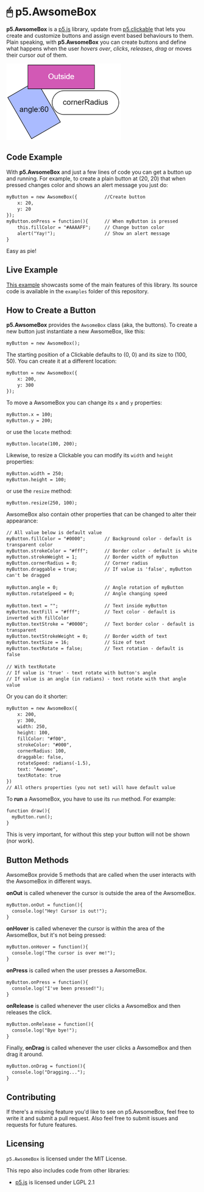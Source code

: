 # 🖱 p5.AwsomeBox
**p5.AwsomeBox** is a [p5.js](http://p5js.org) library, update from [p5.clickable](https://github.com/Lartu/p5.clickable) that lets you create and customize buttons and assign event based behaviours to them. Plain speaking, with **p5.AwsomeBox** you can create buttons and define what happens when the user *hovers over*, *clicks*, *releases*, *drag* or moves their cursor *out* of them.

![image](https://github.com/HoangTran0410/p5.AwsomeBox/raw/master/images/Screenshot_1.png)

## Code Example
With **p5.AwsomeBox** and just a few lines of code you can get a button up and running. For example, to create a plain button at (20, 20) that when pressed changes color and shows an alert message you just do:
``` 
myButton = new AwsomeBox({          //Create button
    x: 20,
    y: 20
});
myButton.onPress = function(){      // When myButton is pressed
    this.fillColor = "#AAAAFF";     // Change button color
    alert("Yay!");                  // Show an alert message
}
```
Easy as pie!

## Live Example
[This example](https://hoangtran0410.github.io/p5.AwsomeBox/examples/basics) showcasts some of the main features of this library.
Its source code is available in the `examples` folder of this repository.

## How to Create a Button

**p5.AwsomeBox** provides the `AwsomeBox` class (aka, the buttons). To create a new button just instantiate a new AwsomeBox, like this:
```
myButton = new AwsomeBox();
```

The starting position of a Clickable defaults to (0, 0) and its size to (100, 50). You can create it at a different location:

```
myButton = new AwsomeBox({
    x: 200,
    y: 300
});
```

To move a AwsomeBox you can change its `x` and `y` properties:
```
myButton.x = 100;
myButton.y = 200;
```
or use the `locate` method:
```
myButton.locate(100, 200);
```

Likewise, to resize a Clickable you can modify its `width` and `height` properties:
```
myButton.width = 250;
myButton.height = 100;
```
or use the `resize` method:
```
myButton.resize(250, 100);
```

AwsomeBox also contain other properties that can be changed to alter their appearance:
```
// All value below is default value
myButton.fillColor = "#0000";       // Background color - default is transparent color
myButton.strokeColor = "#fff";      // Border color - default is white
myButton.strokeWeight = 1;          // Border width of myButton
myButton.cornerRadius = 0;          // Corner radius
myButton.draggable = true;          // If value is 'false', myButton can't be dragged

myButton.angle = 0;                 // Angle rotation of myButton
myButton.rotateSpeed = 0;           // Angle changing speed

myButton.text = "";                 // Text inside myButton
myButton.textFill = "#fff";         // Text color - default is inverted with fillColor
myButton.textStroke = "#0000";      // Text border color - default is transparent
myButton.textStrokeWeight = 0;      // Border width of text
myButton.textSize = 16;             // Size of text
myButton.textRotate = false;        // Text rotation - default is false

// With textRotate
// If value is 'true' - text rotate with button's angle
// If value is an angle (in radians) - text rotate with that angle value
```

Or you can do it shorter:
```
myButton = new AwsomeBox({
    x: 200,
    y: 300,
    width: 250,
    height: 100,
    fillColor: "#f00",
    strokeColor: "#000",
    cornerRadius: 100,
    draggable: false,
    rotateSpeed: radians(-1.5),
    text: "Awsome",
    textRotate: true
})
// All others properties (you not set) will have default value
```

To **run** a AwsomeBox, you have to use its `run` method. For example:
```
function draw(){
  myButton.run();
}
```
This is very important, for without this step your button will not be shown (nor work).

## Button Methods

AwsomeBox provide 5 methods that are called when the user interacts with the AwsomeBox in different ways.

**onOut** is called whenever the cursor is outside the area of the AwsomeBox.
```
myButton.onOut = function(){
  console.log("Hey! Cursor is out!");
}
```

**onHover** is called whenever the cursor is within the area of the AwsomeBox, but it's not being pressed:
```
myButton.onHover = function(){
  console.log("The cursor is over me!");
}
```

**onPress** is called when the user presses a AwsomeBox.
```
myButton.onPress = function(){
  console.log("I've been pressed!");
}
```

**onRelease** is called whenever the user clicks a AwsomeBox and then releases the click.
```
myButton.onRelease = function(){
  console.log("Bye bye!");
}
```

Finally, **onDrag** is called whenever the user clicks a AwsomeBox and then drag it around.
```
myButton.onDrag = function(){
  console.log("Dragging...");
}
```

## Contributing
If there's a missing feature you'd like to see on p5.AwsomeBox, feel free to write it and submit a pull request. Also feel free to submit issues and requests for future features.

## Licensing  
`p5.AwsomeBox` is licensed under the MIT License.

This repo also includes code from other libraries:  
* [p5.js](https://github.com/processing/p5.js) is licensed under LGPL 2.1